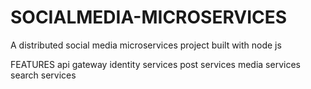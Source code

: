 # SOCIALMEDIA-MICROSERVICES

A distributed social media microservices project built with node js

FEATURES 
api gateway 
identity services
post services
media services 
search services 

